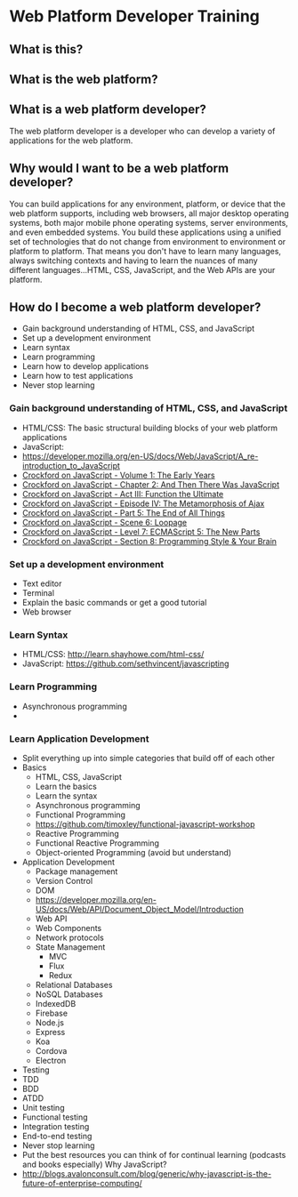 # Web Platform Developer Training

## What is this?

## What is the web platform?

## What is a web platform developer?
The web platform developer is a developer who can develop a variety of applications for the web platform.

## Why would I want to be a web platform developer?
You can build applications for any environment, platform, or device that the web platform supports, including web browsers, all major desktop operating systems, both major mobile phone operating systems, server environments, and even embedded systems. You build these applications using a unified set of technologies that do not change from environment to environment or platform to platform. That means you don't have to learn many languages, always switching contexts and having to learn the nuances of many different languages...HTML, CSS, JavaScript, and the Web APIs are your platform.

## How do I become a web platform developer?
* Gain background understanding of HTML, CSS, and JavaScript
* Set up a development environment
* Learn syntax
* Learn programming
* Learn how to develop applications
* Learn how to test applications
* Never stop learning

### Gain background understanding of HTML, CSS, and JavaScript
* HTML/CSS: The basic structural building blocks of your web platform applications
* JavaScript:
 * https://developer.mozilla.org/en-US/docs/Web/JavaScript/A_re-introduction_to_JavaScript
 * [Crockford on JavaScript - Volume 1: The Early Years](https://www.youtube.com/watch?v=JxAXlJEmNMg&index=1&list=PL7664379246A246CB)
 * [Crockford on JavaScript - Chapter 2: And Then There Was JavaScript](https://www.youtube.com/watch?v=RO1Wnu-xKoY&list=PL7664379246A246CB&index=2)
 * [Crockford on JavaScript - Act III: Function the Ultimate](https://www.youtube.com/watch?v=ya4UHuXNygM&list=PL7664379246A246CB&index=3)
 * [Crockford on JavaScript - Episode IV: The Metamorphosis of Ajax](https://www.youtube.com/watch?v=Fv9qT9joc0M&list=PL7664379246A246CB&index=4)
 * [Crockford on JavaScript - Part 5: The End of All Things](https://www.youtube.com/watch?v=47Ceot8yqeI&list=PL7664379246A246CB&index=5)
 * [Crockford on JavaScript - Scene 6: Loopage](https://www.youtube.com/watch?v=QgwSUtYSUqA&list=PL7664379246A246CB&index=6)
 * [Crockford on JavaScript - Level 7: ECMAScript 5: The New Parts](https://www.youtube.com/watch?v=UTEqr0IlFKY&list=PL7664379246A246CB&index=7)
 * [Crockford on JavaScript - Section 8: Programming Style & Your Brain](https://www.youtube.com/watch?v=taaEzHI9xyY&list=PL7664379246A246CB&index=8)

### Set up a development environment
* Text editor
* Terminal
 * Explain the basic commands or get a good tutorial
* Web browser

### Learn Syntax
* HTML/CSS: http://learn.shayhowe.com/html-css/
* JavaScript: https://github.com/sethvincent/javascripting

### Learn Programming
* Asynchronous programming
 * 

### Learn Application Development

* Split everything up into simple categories that build off of each other
* Basics
  * HTML, CSS, JavaScript
  * Learn the basics
  * Learn the syntax
  * Asynchronous programming
  * Functional Programming
   * https://github.com/timoxley/functional-javascript-workshop
  * Reactive Programming
  * Functional Reactive Programming
  * Object-oriented Programming (avoid but understand)
* Application Development
  * Package management
  * Version Control
  * DOM
   * https://developer.mozilla.org/en-US/docs/Web/API/Document_Object_Model/Introduction
  * Web API
  * Web Components
  * Network protocols
  * State Management
    * MVC
    * Flux
    * Redux
  * Relational Databases
  * NoSQL Databases
  * IndexedDB
  * Firebase
  * Node.js
  * Express
  * Koa
  * Cordova
  * Electron
* Testing
 * TDD
 * BDD
 * ATDD
 * Unit testing
 * Functional testing
 * Integration testing
 * End-to-end testing
* Never stop learning
 * Put the best resources you can think of for continual learning (podcasts and books especially)
Why JavaScript?
* http://blogs.avalonconsult.com/blog/generic/why-javascript-is-the-future-of-enterprise-computing/
